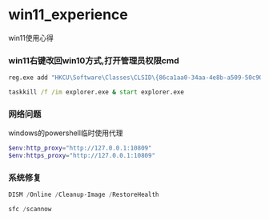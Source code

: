 # win11_experience
win11使用心得

### win11右键改回win10方式,打开管理员权限cmd
```cmd
reg.exe add "HKCU\Software\Classes\CLSID\{86ca1aa0-34aa-4e8b-a509-50c905bae2a2}\InprocServer32" /f /ve

taskkill /f /im explorer.exe & start explorer.exe

```

### 网络问题
windows的powershell临时使用代理
```powershell
$env:http_proxy="http://127.0.0.1:10809"
$env:https_proxy="http://127.0.0.1:10809"
```

### 系统修复
```powershell
DISM /Online /Cleanup-Image /RestoreHealth
```
```powershell
sfc /scannow
```
